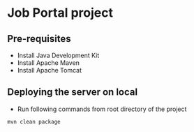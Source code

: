 # Job Portal project

## Pre-requisites

* Install Java Development Kit
* Install Apache Maven
* Install Apache Tomcat 

## Deploying the server on local

* Run following commands from root directory of the project
 ```bash
 mvn clean package
 ```
